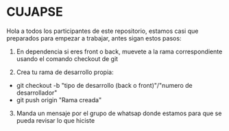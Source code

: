 # CUJAPSE
Hola a todos los participantes de este repositorio, estamos casi que preparados para empezar a trabajar, antes sigan estos pasos:

1. En dependencia si eres front o back, muevete a la rama correspondiente usando el comando checkout de git

2. Crea tu rama de desarrollo propia:
  - git checkout -b "tipo de desarrollo (back o front)"/"numero de desarrollador"
  - git push origin "Rama creada"


3. Manda un mensaje por el grupo de whatsap donde estamos para que se pueda revisar lo que hiciste

